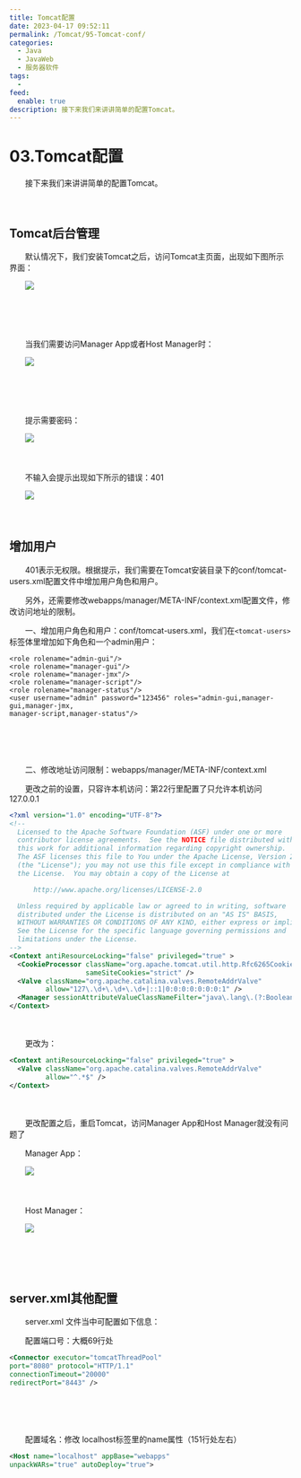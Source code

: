 ```yaml
---
title: Tomcat配置
date: 2023-04-17 09:52:11
permalink: /Tomcat/95-Tomcat-conf/
categories:
  - Java
  - JavaWeb
  - 服务器软件
tags:
  - 
feed:
  enable: true
description: 接下来我们来讲讲简单的配置Tomcat。
---
```

# 03.Tomcat配置

　　接下来我们来讲讲简单的配置Tomcat。
<!-- more -->　　‍

## Tomcat后台管理

　　默认情况下，我们安装Tomcat之后，访问Tomcat主页面，出现如下图所示界面：

　　![](https://image.peterjxl.com/blog/image-20230330073402-93j2oit.png)

　　‍

　　‍

　　当我们需要访问Manager App或者Host Manager时：

　　![](https://image.peterjxl.com/blog/image-20211023214840-dklx1bx.png)

　　‍

　　‍

　　提示需要密码：

　　![](https://image.peterjxl.com/blog/image-20211023214800-g4tcc0b.png)

　　‍

　　不输入会提示出现如下所示的错误：401

　　![](https://image.peterjxl.com/blog/image-20211023214911-aty929q.png)

　　‍

## 增加用户

　　401表示无权限。根据提示，我们需要在Tomcat安装目录下的conf/tomcat-users.xml配置文件中增加用户角色和用户。

　　另外，还需要修改webapps/manager/META-INF/context.xml配置文件，修改访问地址的限制。

　　一、增加用户角色和用户：conf/tomcat-users.xml，我们在`<tomcat-users>`标签体里增加如下角色和一个admin用户：

```
<role rolename="admin-gui"/>
<role rolename="manager-gui"/>
<role rolename="manager-jmx"/>
<role rolename="manager-script"/>
<role rolename="manager-status"/>
<user username="admin" password="123456" roles="admin-gui,manager-gui,manager-jmx,
manager-script,manager-status"/>
```

　　‍

　　‍

　　二、修改地址访问限制：webapps/manager/META-INF/context.xml

　　更改之前的设置，只容许本机访问：第22行里配置了只允许本机访问127.0.0.1

```XML
<?xml version="1.0" encoding="UTF-8"?>
<!--
  Licensed to the Apache Software Foundation (ASF) under one or more
  contributor license agreements.  See the NOTICE file distributed with
  this work for additional information regarding copyright ownership.
  The ASF licenses this file to You under the Apache License, Version 2.0
  (the "License"); you may not use this file except in compliance with
  the License.  You may obtain a copy of the License at

      http://www.apache.org/licenses/LICENSE-2.0

  Unless required by applicable law or agreed to in writing, software
  distributed under the License is distributed on an "AS IS" BASIS,
  WITHOUT WARRANTIES OR CONDITIONS OF ANY KIND, either express or implied.
  See the License for the specific language governing permissions and
  limitations under the License.
-->
<Context antiResourceLocking="false" privileged="true" >
  <CookieProcessor className="org.apache.tomcat.util.http.Rfc6265CookieProcessor"
                   sameSiteCookies="strict" />
  <Valve className="org.apache.catalina.valves.RemoteAddrValve"
         allow="127\.\d+\.\d+\.\d+|::1|0:0:0:0:0:0:0:1" />
  <Manager sessionAttributeValueClassNameFilter="java\.lang\.(?:Boolean|Integer|Long|Number|String)|org\.apache\.catalina\.filters\.CsrfPreventionFilter\$LruCache(?:\$1)?|java\.util\.(?:Linked)?HashMap"/>
</Context>

```

　　‍

　　更改为：

```xml
<Context antiResourceLocking="false" privileged="true" >
  <Valve className="org.apache.catalina.valves.RemoteAddrValve"
         allow="^.*$" />
</Context>
```

　　‍

　　更改配置之后，重启Tomcat，访问Manager App和Host Manager就没有问题了

　　Manager App：

　　![](https://image.peterjxl.com/blog/image-20230330080424-k477je7.png)

　　‍

　　Host Manager：

　　![](https://image.peterjxl.com/blog/image-20230330080445-bvwbyyq.png)

　　‍

　　‍

## server.xml其他配置

　　server.xml 文件当中可配置如下信息：

　　配置端口号：大概69行处

```xml
<Connector executor="tomcatThreadPool"
port="8080" protocol="HTTP/1.1"
connectionTimeout="20000"
redirectPort="8443" />
```

　　‍

　　‍

　　配置域名：修改 localhost标签里的name属性（151行处左右）

```xml
<Host name="localhost" appBase="webapps"
unpackWARs="true" autoDeploy="true">
```

　　‍
